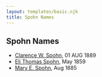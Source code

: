 ```yaml
---
layout: templates/basic.njk
title: Spohn Names
---
```

## Spohn Names
- [Clarence W. Spohn](/people/6/64811370), 01 AUG 1889
- [Eli Thomas Spohn](/people/9/9010973), May 1859
- [Mary E. Spohn](/people/9/97921888), Aug 1885